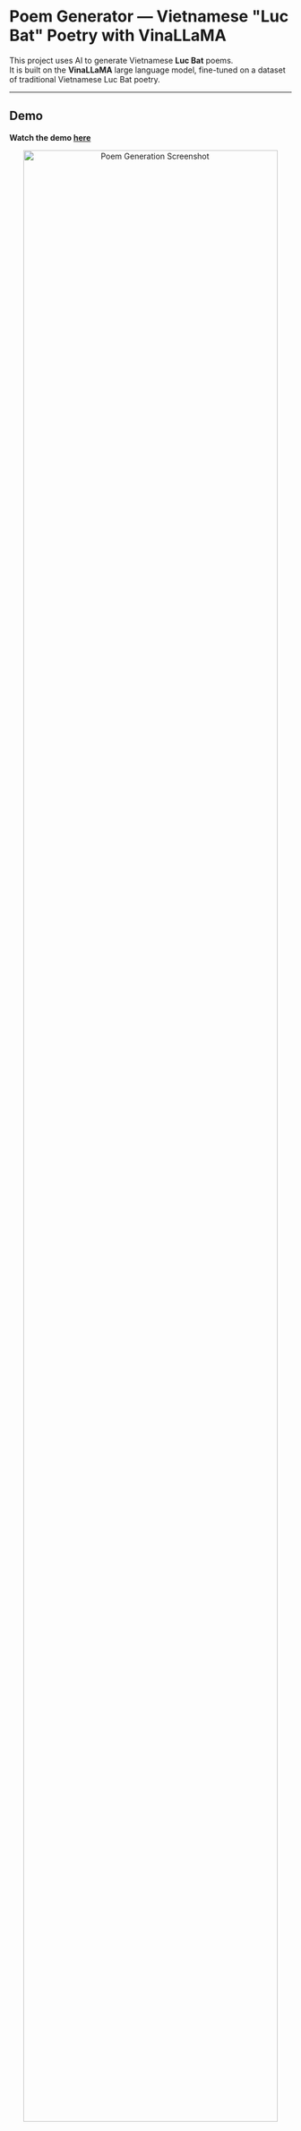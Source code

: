 # Poem Generator — Vietnamese "Luc Bat" Poetry with VinaLLaMA

This project uses AI to generate Vietnamese **Luc Bat** poems.  
It is built on the **VinaLLaMA** large language model, fine-tuned on a dataset of traditional Vietnamese Luc Bat poetry.

---

## Demo

**Watch the demo [here](https://www.youtube.com/watch?v=x4v4GgdI9Fs)**

<p align="center">
  <img src="demo/img.png" alt="Poem Generation Screenshot" width="95%">
</p>
<p align="center"><em>Demo poem generation 1</em></p>

<p align="center">
  <img src="demo/img.gif" alt="Poem Generation Animated" width="95%">
</p>
<p align="center"><em>Demo poem generation 2</em></p>

---

## Dataset & Training

The dataset was collected using **Selenium** from websites such as **thivien.net**, **lucbat.com**, and several available **public datasets**.

After collection, the data was **preprocessed**, cleaned, and normalized to follow the Luc Bat structure. The **VinaLLaMA** model was then fine-tuned to learn how to naturally extend Luc Bat poems while maintaining rhythm, rhyme, and poetic style.

The trained model can generate Luc Bat verses based on a single input line, preserving both rhyme and meaning.

---

### Dataset

Access the dataset [here](https://drive.google.com/file/d/1w5XEUwTi8lCB9eFM_DnSIJ8VaMMrsfi3/view)

---

## License

This project is open source and released under the MIT License.

---

Thanks for visiting!
